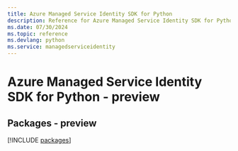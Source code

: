 ```yaml
---
title: Azure Managed Service Identity SDK for Python
description: Reference for Azure Managed Service Identity SDK for Python
ms.date: 07/30/2024
ms.topic: reference
ms.devlang: python
ms.service: managedserviceidentity
---
```

# Azure Managed Service Identity SDK for Python - preview
## Packages - preview
[!INCLUDE [packages](managed-service-identity-index.md)]